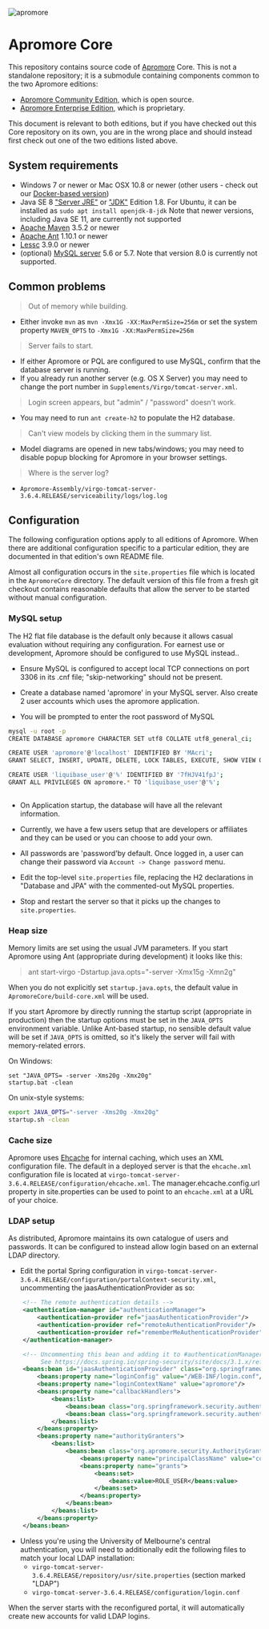 ![apromore](http://apromore.org/wp-content/uploads/2019/11/Apromore-banner_narrow.png "apromore")

# Apromore Core

This repository contains source code of [Apromore](https://apromore.org) Core.  This is not a standalone repository; it is a submodule containing components common to the two Apromore editions:

* [Apromore Community Edition](https://github.com/apromore/ApromoreCE), which is open source.
* [Apromore Enterprise Edition](https://github.com/apromore/ApromoreEE), which is proprietary.

This document is relevant to both editions, but if you have checked out this Core repository on its own, you are in the wrong place and should instead first check out one of the two editions listed above.


## System requirements
* Windows 7 or newer or Mac OSX 10.8 or newer (other users - check out our [Docker-based version](https://github.com/apromore/ApromoreDocker))
* Java SE 8 ["Server JRE"](https://www.oracle.com/technetwork/java/javase/downloads/server-jre8-downloads-2133154.html) or
  ["JDK"](https://www.oracle.com/technetwork/java/javase/downloads/jdk8-downloads-2133151.html) Edition 1.8. For Ubuntu, it can be installed as `sudo apt install openjdk-8-jdk`
  Note that newer versions, including Java SE 11, are currently not supported
* [Apache Maven](https://maven.apache.org/download.cgi) 3.5.2 or newer
* [Apache Ant](https://ant.apache.org/bindownload.cgi) 1.10.1 or newer
* [Lessc](http://lesscss.org/usage/) 3.9.0 or newer
* (optional) [MySQL server](https://dev.mysql.com/downloads/mysql/5.7.html) 5.6 or 5.7.
  Note that version 8.0 is currently not supported.


## Common problems

> Out of memory while building.
* Either invoke `mvn` as `mvn -Xmx1G -XX:MaxPermSize=256m` or set the system property `MAVEN_OPTS` to `-Xmx1G -XX:MaxPermSize=256m`

> Server fails to start.
* If either Apromore or PQL are configured to use MySQL, confirm that the database server is running.
* If you already run another server (e.g. OS X Server) you may need to change the port number in `Supplements/Virgo/tomcat-server.xml`.

> Login screen appears, but "admin" / "password" doesn't work.
* You may need to run `ant create-h2` to populate the H2 database.

> Can't view models by clicking them in the summary list.
* Model diagrams are opened in new tabs/windows; you may need to disable popup blocking for Apromore in your browser settings.

> Where is the server log?
* `Apromore-Assembly/virgo-tomcat-server-3.6.4.RELEASE/serviceability/logs/log.log`


## Configuration
The following configuration options apply to all editions of Apromore.
When there are additional configuration specific to a particular edition, they are documented in that edition's own README file.

Almost all configuration occurs in the `site.properties` file which is located in the `ApromoreCore` directory.
The default version of this file from a fresh git checkout contains reasonable defaults that allow the server to be started without manual configuration.


### MySQL setup
The H2 flat file database is the default only because it allows casual evaluation without requiring any configuration.
For earnest use or development, Apromore should be configured to use MySQL instead..

* Ensure MySQL is configured to accept local TCP connections on port 3306 in its .cnf file; "skip-networking" should not be present.

* Create a database named 'apromore' in your MySQL server. Also create 2 user accounts which uses the apromore application.
* You will be prompted to enter the root password of MySQL

```bash
mysql -u root -p
CREATE DATABASE apromore CHARACTER SET utf8 COLLATE utf8_general_ci;

CREATE USER 'apromore'@'localhost' IDENTIFIED BY 'MAcri';
GRANT SELECT, INSERT, UPDATE, DELETE, LOCK TABLES, EXECUTE, SHOW VIEW ON apromore.* TO 'apromore'@'localhost';

CREATE USER 'liquibase_user'@'%' IDENTIFIED BY '7fHJV41fpJ';
GRANT ALL PRIVILEGES ON apromore.* TO 'liquibase_user'@'%';
	
```

* On Application startup, the database will have all the relevant information. 
* Currently, we have a few users setup that are developers or affiliates and they can be used or you can choose to add your own.
* All passwords are 'password'by default. Once logged in, a user can change their password via `Account -> Change password` menu.

* Edit the top-level `site.properties` file, replacing the H2 declarations in "Database and JPA" with the commented-out MySQL properties.
* Stop and restart the server so that it picks up the changes to `site.properties`.


### Heap size
Memory limits are set using the usual JVM parameters.
If you start Apromore using Ant (appropriate during development) it looks like this:

> ant start-virgo -Dstartup.java.opts="-server -Xmx15g -Xmn2g"

When you do not explicitly set `startup.java.opts`, the default value in `ApromoreCore/build-core.xml` will be used.

If you start Apromore by directly running the startup script (appropriate in production) then the startup options must be set in the `JAVA_OPTS` environment variable.
Unlike Ant-based startup, no sensible default value will be set if `JAVA_OPTS` is omitted, so it's likely the server will fail with memory-related errors.

On Windows:

```dos
set "JAVA_OPTS= -server -Xms20g -Xmx20g"
startup.bat -clean
```

On unix-style systems:

```bash
export JAVA_OPTS="-server -Xms20g -Xmx20g"
startup.sh -clean
```


### Cache size
Apromore uses [Ehcache](https://www.ehcache.org/) for internal caching, which uses an XML configuration file.
The default in a deployed server is that the `ehcache.xml` configuration file is located at `virgo-tomcat-server-3.6.4.RELEASE/configuration/ehcache.xml`.
The manager.ehcache.config.url property in site.properties can be used to point to an `ehcache.xml` at a URL of your choice.


### LDAP setup

As distributed, Apromore maintains its own catalogue of users and passwords.
It can be configured to instead allow login based on an external LDAP directory.

* Edit the portal Spring configuration in `virgo-tomcat-server-3.6.4.RELEASE/configuration/portalContext-security.xml`, uncommenting the jaasAuthenticationProvider as so:

```xml
    <!-- The remote authentication details -->
    <authentication-manager id="authenticationManager">
        <authentication-provider ref="jaasAuthenticationProvider"/>
        <authentication-provider ref="remoteAuthenticationProvider"/>
        <authentication-provider ref="rememberMeAuthenticationProvider"/>
    </authentication-manager>

    <!-- Uncommenting this bean and adding it to #authenticationManager (above) will enable LDAP logins.
         See https://docs.spring.io/spring-security/site/docs/3.1.x/reference/jaas.html -->
    <beans:bean id="jaasAuthenticationProvider" class="org.springframework.security.authentication.jaas.JaasAuthenticationProvider">
        <beans:property name="loginConfig" value="/WEB-INF/login.conf"/>
        <beans:property name="loginContextName" value="apromore"/>
        <beans:property name="callbackHandlers">
            <beans:list>
                <beans:bean class="org.springframework.security.authentication.jaas.JaasNameCallbackHandler"/>
                <beans:bean class="org.springframework.security.authentication.jaas.JaasPasswordCallbackHandler"/>
            </beans:list>
        </beans:property>
        <beans:property name="authorityGranters">
            <beans:list>
                <beans:bean class="org.apromore.security.AuthorityGranterImpl">
                    <beans:property name="principalClassName" value="com.sun.security.auth.UserPrincipal"/>
                    <beans:property name="grants">
                        <beans:set>
                            <beans:value>ROLE_USER</beans:value>
                        </beans:set>
                    </beans:property>
                </beans:bean>
            </beans:list>
        </beans:property>
    </beans:bean>
```

* Unless you're using the University of Melbourne's central authentication, you will need to additionally edit the following files to match your local LDAP installation:
  - `virgo-tomcat-server-3.6.4.RELEASE/repository/usr/site.properties` (section marked "LDAP")
  - `virgo-tomcat-server-3.6.4.RELEASE/configuration/login.conf`

When the server starts with the reconfigured portal, it will automatically create new accounts for valid LDAP logins.
